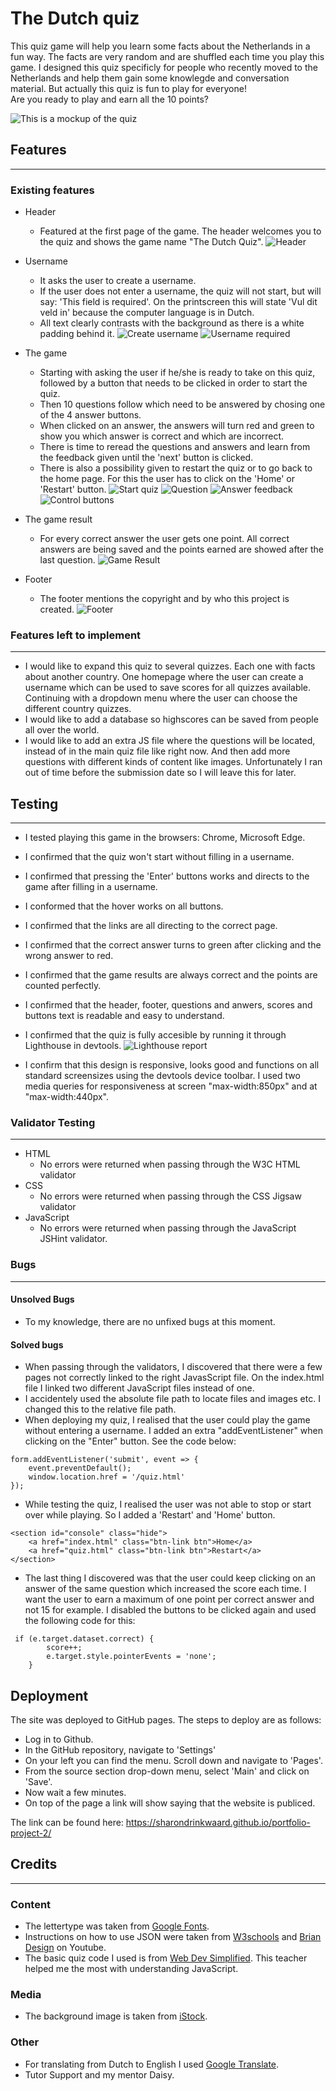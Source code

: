 # The Dutch quiz
This quiz game will help you learn some facts about the Netherlands in a fun way. The facts are very random and are shuffled each time you play this game. I designed this quiz specificly for people who recently moved to the Netherlands and help them gain some knowlegde and conversation material. But actually this quiz is fun to play for everyone! <br> Are you ready to play and earn all the 10 points?

![This is a mockup of the quiz](./doc/mockup-quiz.png)

## Features
---
### Existing features
* Header
    * Featured at the first page of the game. The header welcomes you to the quiz and shows the game name "The Dutch Quiz".
    ![Header](./doc/welcome-message.png)

* Username
    * It asks the user to create a username.
    * If the user does not enter a username, the quiz will not start, but will say: 'This field is required'. On the printscreen this will state 'Vul dit veld in' because the computer language is in Dutch.
    * All text clearly contrasts with the background as there is a white padding behind it.
    ![Create username](./doc/create-username.png)
    ![Username required](./doc/username-required.png)

* The game
    * Starting with asking the user if he/she is ready to take on this quiz, followed by a button that needs to be clicked in order to start the quiz. 
    * Then 10 questions follow which need to be answered by chosing one of the 4 answer buttons.
    * When clicked on an answer, the answers will turn red and green to show you which answer is correct and which are incorrect.
    * There is time to reread the questions and answers and learn from the feedback given until the 'next' button is clicked.
    * There is also a possibility given to restart the quiz or to go back to the home page. For this the user has to click on the 'Home' or 'Restart' button.
    ![Start quiz](./doc/start-quiz-page.png)
    ![Question](./doc/questions-page.png)
    ![Answer feedback](./doc/questions-correct.png)
    ![Control buttons](./doc/control-buttons.png)

* The game result
    * For every correct answer the user gets one point. All correct answers are being saved and the points earned are showed after the last question.
    ![Game Result](./doc/game-scores.png)

* Footer
    * The footer mentions the copyright and by who this project is created.
    ![Footer](./doc/footer-copyright.png)


### Features left to implement
---
* I would like to expand this quiz to several quizzes.  Each one with facts about another country. One homepage where the user can create a username which can be used to save scores for all quizzes available. Continuing with a dropdown menu where the user can choose the different country quizzes.
*  I would like to add a database so highscores can be saved from people all over the world.
* I would like to add an extra JS file where the questions will be located, instead of in the main quiz file like right now. And then add more questions with different kinds of content like images. Unfortunately I ran out of time before the submission date so I will leave this for later.


## Testing
---
* I tested playing this game in the browsers: Chrome, Microsoft Edge.
* I confirmed that the quiz won't start without filling in a username.
* I confirmed that pressing the 'Enter' buttons works and directs to the game after filling in a username.
* I conformed that the hover works on all buttons.
* I confirmed that the links are all directing to the correct page.
* I confirmed that the correct answer turns to green after clicking and the wrong answer to red.
* I confirmed that the game results are always correct and the points are counted perfectly.
* I confirmed that the header, footer, questions and anwers, scores and buttons text is readable and easy to understand.
* I confirmed that the quiz is fully accesible by running it through Lighthouse in devtools.
![Lighthouse report](./doc/lighthouse-report-js.png)

* I confirm that this design is responsive, looks good and functions on all standard screensizes using the devtools device toolbar. I used two media queries for responsiveness at screen "max-width:850px" and at "max-width:440px". 


### Validator Testing
---
* HTML
    * No errors were returned when passing through the  W3C HTML validator
* CSS
    * No errors were returned when passing through the CSS Jigsaw validator
* JavaScript
    * No errors were returned when passing through the JavaScript JSHint validator.


### Bugs
---
#### Unsolved Bugs
* To my knowledge, there are no unfixed bugs at this moment.
#### Solved bugs
* When passing through the validators, I discovered that there were a few pages not correctly linked to the right JavasScript file. On the index.html file I linked two different JavaScript files instead of one.
* I accidentely used the absolute file path to locate files and images etc. I changed this to the relative file path.
* When deploying my quiz, I realised that the user could play the game without entering a username. 
I added an extra "addEventListener" when clicking on the "Enter" button. See the code below: 
```
form.addEventListener('submit', event => {
    event.preventDefault();
    window.location.href = '/quiz.html'
});
```
* While testing the quiz, I realised the user was not able to stop or start over while playing. So I added a 'Restart' and 'Home' button. 
```
<section id="console" class="hide">
    <a href="index.html" class="btn-link btn">Home</a>
    <a href="quiz.html" class="btn-link btn">Restart</a>
</section>
```
* The last thing I discovered was that the user could keep clicking on an answer of the same question which increased the score each time. I want the user to earn a maximum of one point per correct answer and not 15 for example.
I disabled the buttons to be clicked again and used the following code for this:
```
 if (e.target.dataset.correct) {
        score++;
        e.target.style.pointerEvents = 'none';
    }
```


## Deployment
The site was deployed to GitHub pages. The steps to deploy are as follows:
- Log in to Github.
- In the GitHub repository, navigate to 'Settings'
- On your left you can find the menu. Scroll down and navigate to 'Pages'.
- From the source section drop-down menu, select 'Main' and click on 'Save'.
- Now wait a few minutes.
- On top of the page a link will show saying that the website is publiced.

The link can be found here: https://sharondrinkwaard.github.io/portfolio-project-2/


## Credits
---
### Content
* The lettertype was taken from [Google Fonts](https://fonts.google.com/).
* Instructions on how to use JSON were taken from [W3schools](https://www.w3schools.com/js/js_json_intro.asp) and [Brian Design](https://www.youtube.com/watch?v=f4fB9Xg2JEY&t=2567s) on Youtube.
* The basic quiz code I used is from [Web Dev Simplified](https://www.youtube.com/watch?v=riDzcEQbX6k). This teacher helped me the most with understanding JavaScript.
### Media
* The background image is taken from [iStock](https://www.istockphoto.com/nl/foto/traditionele-nederlandse-windmolens-en-huizen-in-de-buurt-van-het-kanaal-in-zaanstad-gm937057490-256331390).
### Other
* For translating from Dutch to English I used [Google Translate](https://translate.google.com/).
* Tutor Support and my mentor Daisy.